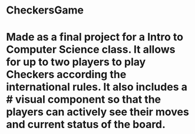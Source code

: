 # CheckersGame

# Made as a final project for a Intro to Computer Science class. It allows for up to two players to play Checkers according the international rules. It also includes a # visual component so that the players can actively see their moves and current status of the board.
